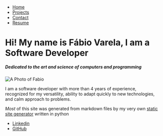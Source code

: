 - [Home](/index.html)
- [Projects](/projects/index.html)
- [Contact](#contact)
- [Resume](#resume)

# Hi! My name is Fábio Varela, I am a Software Developer

##### Dedicated to the art and science of computers and programming

![A Photo of Fabio](/images/itsmefabio.jpg)

I am a software developer with more than 4 years of experience, recognized for my versatility, ability to adapt quickly to new technologies, and calm approach to problems.


_Most_ of this site was generated from markdown files by my very own [static site generator](https://github.com/FabioVV/PMark) written in python

- [Linkedin](www.linkedin.com/in/fabio-varela-413719217)
- [GitHub](https://github.com/fabioVV)
